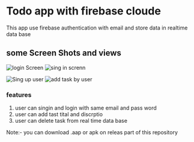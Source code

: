 # Todo app with firebase cloude

This app use firebase authentication with email and store data in realtime data base 

## some Screen Shots and views
![login Screen](https://github.com/adil3811k/To_do_Firebase/assets/141539289/7f461089-444c-487d-ac50-5e599f2ee4e2)
![sing in screnn](https://github.com/adil3811k/To_do_Firebase/assets/141539289/7fd38d8b-c498-4adc-add5-b0ad2fabe50d)

![Sing up user](https://github.com/adil3811k/To_do_Firebase/assets/141539289/a301dac7-b3ad-46f2-bd06-cd63bc0a1e3f)
![add task by user](https://github.com/adil3811k/To_do_Firebase/assets/141539289/06548788-5d6b-4272-a409-a8aee15f9488)

### features
1. user can singin and login with same email and pass word
2. user can add tast tital and discrptio
3. user can delete task from real time data base

Note:- you can download .aap  or apk on releas part of this repository
